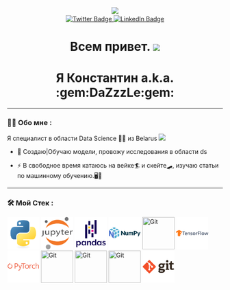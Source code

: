 <div id="header" align="center">
  <img src="https://media.giphy.com/media/v1.Y2lkPTc5MGI3NjExNXR0N3Jhb2F1M3RkcWFqdDhqZTVmOXk3cnU3czBreGR1dG9oZWZkZiZlcD12MV9pbnRlcm5hbF9naWZfYnlfaWQmY3Q9cw/5eLDrEaRGHegx2FeF2/giphy.gif" width="200"/>
</div>
<div id="badges" align="center">
  <a href="https://t.me/Dazzle_dazzle_dazzle">
    <img src="https://img.shields.io/badge/Telegram-deepskyblue?style=for-the-badge&logo=telegram&logoColor=white" alt="Twitter Badge"/>
  </a>
  <a href="https://www.linkedin.com/in/konstantin-sinkevich-39b982265/">
    <img src="https://img.shields.io/badge/LinkedIn-blue?style=for-the-badge&logo=linkedin&logoColor=white" alt="LinkedIn Badge"/>
  </a>
</div>
<div id="header" align="center">
<h1>
  Всем привет. 
  <img src="https://media.giphy.com/media/hvRJCLFzcasrR4ia7z/giphy.gif" width="30px"/>
</h1>
<h1>
  Я Константин a.k.a. :gem:DaZzzLe:gem:
</h1>
</div>

---

### :man_technologist: Обо мне :

Я специалист в области Data Science :man_scientist: из Belarus <img src="https://media.giphy.com/media/WUlplcMpOCEmTGBtBW/giphy.gif" width="30">

- :seedling:  Создаю|Обучаю модели, провожу исследования в области ds
  
- :zap: В свободное время катаюсь на вейке:surfer: и скейте:skateboard:, изучаю статьи по машинному обучению.:desktop_computer::space_invader:

---

### :hammer_and_wrench: Мой Стек :
<div>
<img src="https://github.com/devicons/devicon/blob/master/icons/python/python-original.svg" title="Git" **alt="Git" width="75" height="75"/>
<img src="https://github.com/devicons/devicon/blob/master/icons/jupyter/jupyter-original-wordmark.svg" title="Git" **alt="Git" width="75" height="75"/>
<img src="https://github.com/devicons/devicon/blob/master/icons/pandas/pandas-original-wordmark.svg" title="Git" **alt="Git" width="75" height="75"/>
<img src="https://github.com/devicons/devicon/blob/master/icons/numpy/numpy-original-wordmark.svg" title="Git" **alt="Git" width="75" height="75"/>
<img src="https://upload.wikimedia.org/wikipedia/commons/0/05/Scikit_learn_logo_small.svg" title="Git" **alt="Git" width="75" height="75"/>
<img src="https://github.com/devicons/devicon/blob/master/icons/tensorflow/tensorflow-original-wordmark.svg" title="Git" **alt="Git" width="75" height="75"/>
<img src="https://github.com/devicons/devicon/blob/master/icons/pytorch/pytorch-plain-wordmark.svg" title="Git" **alt="Git" width="75" height="75"/>
<img src="https://upload.wikimedia.org/wikipedia/commons/d/d0/Google_Colaboratory_SVG_Logo.svg" title="Git" **alt="Git" width="75" height="75"/>
<img src="https://static.cdnlogo.com/logos/c/48/catboost.svg" title="Git" **alt="Git" width="75" height="75"/>
<img src="https://numfocus.org/wp-content/uploads/2018/01/gensim-circle.png" title="Git" **alt="Git" width="75" height="75"/>
<img src="https://github.com/devicons/devicon/blob/master/icons/git/git-original-wordmark.svg" title="Git" **alt="Git" width="75" height="75"/>
</div>
